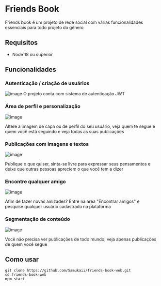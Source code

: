 # Friends Book

Friends book é um projeto de rede social com várias funcionalidades essenciais para todo projeto do gênero

## Requisitos
- Node 18 ou superior

## Funcionalidades
### Autenticação / criação de usuários
![image](https://github.com/Samukaii/friends-book-web/assets/54710691/b5258030-6404-4537-b5fb-1636c5e7f63d)
O projeto conta com sistema de autenticação JWT


### Área de perfil e personalização
![image](https://github.com/Samukaii/friends-book-web/assets/54710691/c8dd865a-a485-4054-bfa6-7d1f68c5aba8)

Altere a imagem de capa ou de perfil do seu usuário, veja quem te segue e quem você está seguindo e veja todas as suas publicações

### Publicações com imagens e textos
![image](https://github.com/Samukaii/friends-book-web/assets/54710691/f0cabebf-911e-48f4-afc6-d57d18b1f951)

Publique o que quiser, sinta-se livre para expressar seus pensamentos e deixe que outras pessoas apreciem o que você tem a dizer


### Encontre qualquer amigo
![image](https://github.com/Samukaii/friends-book-web/assets/54710691/21a62c91-52cb-4dc0-9765-ed0841dd62f0)

Afim de fazer novas amizades? Entre na área "Encontrar amigos" e pesquise qualquer usuário cadastrado na plataforma


### Segmentação de conteúdo
![image](https://github.com/Samukaii/friends-book-web/assets/54710691/1133bb36-add7-44ce-b9d4-619e7a4db01b)

Você não precisa ver publicações de todo mundo, veja apenas publicações de quem você segue

## Como usar
```shell
git clone https://github.com/Samukaii/friends-book-web.git
cd friends-book-web
npm start
```
